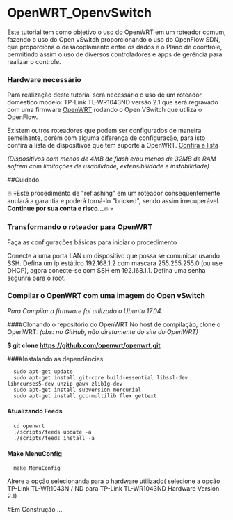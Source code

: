 # OpenWRT_OpenvSwitch

Este tutorial tem como objetivo o uso do OpenWRT em um roteador comum, fazendo o uso do Open vSwitch
proporcionando o uso do OpenFlow SDN, que proporciona o desacoplamento entre os dados e o Plano de coontrole,
permitindo assim o uso de diversos controladores e apps de gerência para realizar o controle.

### Hardware necessário

Para realização deste tutorial será necessário o uso de um roteador doméstico modelo: TP-Link TL-WR1043ND versão 2.1 que será regravado com uma firmware [OpenWRT](https://g.co/kgs/EHYNN2) rodando o Open VSwitch que utiliza o OpenFlow.

Existem outros roteadores que podem ser configurados de maneira semelhante, porém com alguma diferença de configuração, para isto confira a lista de dispositivos que tem suporte à OpenWRT. [Confira a lista](https://openwrt.org/toh/views/toh_fwdownload)

_(Dispositivos com menos de 4MB de flash e/ou menos de 32MB de RAM sofrem com limitações de usabilidade, extensibilidade e instabilidade)_

##Cuidado


:fire: :skull:Este procedimento de "reflashing" em um roteador consequentemente anulará a garantia e poderá torná-lo "bricked", sendo assim irrecuperável. **Continue por sua conta e risco...**:fire: :skull:


### Transformando o roteador para OpenWRT

Faça as configurações básicas para iniciar o procedimento

Conecte a uma porta LAN um dispositivo que possa se comunicar usando SSH. Defina um ip estático 192.168.1.2 com mascara 255.255.255.0 (ou use DHCP), agora conecte-se com SSH em 192.168.1.1. Defina uma senha segunra para o root.

### Compilar o OpenWRT com uma imagem do Open vSwitch

_Para Compilar a firmware foi utilizado o Ubuntu 17.04._

####Clonando o repositório do OpenWRT
No host de compilação, clone o OpenWRT: _(obs: no GitHub, não diretamente do site do OpenWRT)_

**$ git clone https://github.com/openwrt/openwrt.git**

####Instalando as dependências

      sudo apt-get update
      sudo apt-get install git-core build-essential libssl-dev      libncurses5-dev unzip gawk zlib1g-dev
      sudo apt-get install subversion mercurial
      sudo apt-get install gcc-multilib flex gettext

#### Atualizando Feeds

      cd openwrt
      ./scripts/feeds update -a
      ./scripts/feeds install -a

#### Make MenuConfig

      make MenuConfig

Alrere a opção selecionanda para o hardware utilizado( selecione a opção TP-Link TL-WR1043N / ND  para TP-Link TL-WR1043ND Hardware Version 2.1)


#Em Construção ...
